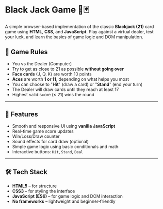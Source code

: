 # Black Jack Game 🎰🃏

A simple browser-based implementation of the classic **Blackjack (21)** card game using **HTML**, **CSS**, and **JavaScript**. Play against a virtual dealer, test your luck, and learn the basics of game logic and DOM manipulation.

## 🧠 Game Rules

- You vs the Dealer (Computer)
- Try to get as close to 21 as possible **without going over**
- **Face cards** (J, Q, K) are worth 10 points  
- **Aces** are worth **1 or 11**, depending on what helps you most  
- You can choose to "**Hit**" (draw a card) or "**Stand**" (end your turn)
- The Dealer will draw cards until they reach at least 17
- Highest valid score (≤ 21) wins the round

---

## 🚀 Features

- Smooth and responsive UI using **vanilla JavaScript**
- Real-time game score updates
- Win/Loss/Draw counter
- Sound effects for card draw (optional)
- Simple game logic using basic conditionals and math
- Interactive buttons: `Hit`, `Stand`, `Deal`

---

## 🛠️ Tech Stack

- **HTML5** – for structure  
- **CSS3** – for styling the interface  
- **JavaScript (ES6)** – for game logic and DOM interaction  
- **No frameworks** – lightweight and beginner-friendly
